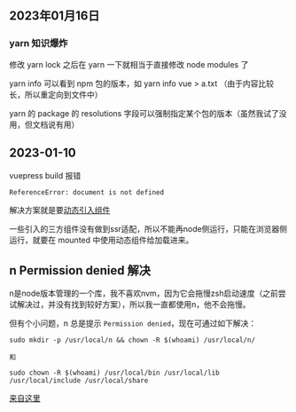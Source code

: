 ## 2023年01月16日

### yarn 知识爆炸

修改 yarn lock 之后在 yarn 一下就相当于直接修改 node modules 了

yarn info 可以看到 npm 包的版本，如 yarn info vue > a.txt （由于内容比较长，所以重定向到文件中）

yarn 的 package 的 resolutions 字段可以强制指定某个包的版本（虽然我试了没用，但文档说有用）





## 2023-01-10

vuepress build 报错

`ReferenceError: document is not defined`

解决方案就是要[动态引入组件](https://vuepress.vuejs.org/guide/using-vue.html#browser-api-access-restrictions)

一些引入的三方组件没有做到ssr适配，所以不能再node侧运行，只能在浏览器侧运行，就要在 mounted 中使用动态组件给加载进来。



## n Permission denied 解决

n是node版本管理的一个库，我不喜欢nvm，因为它会拖慢zsh启动速度（之前尝试解决过，并没有找到较好方案），所以我一直都使用n，他不会拖慢。

但有个小问题，n 总是提示 `Permission denied`，现在可通过如下解决：

```
sudo mkdir -p /usr/local/n && chown -R $(whoami) /usr/local/n/

和

sudo chown -R $(whoami) /usr/local/bin /usr/local/lib /usr/local/include /usr/local/share
```

[来自这里](https://unix.stackexchange.com/questions/585344/why-is-permisson-denied-with-n-latest)

